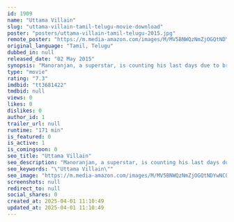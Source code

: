 ```yaml
---
id: 1909
name: "Uttama Villain"
slug: "uttama-villain-tamil-telugu-movie-download"
poster: "posters/uttama-villain-tamil-telugu-2015.jpg"
remote_poster: "https://m.media-amazon.com/images/M/MV5BNWQzNmZjOGQtNDYwNC00YTBkLWI4MmMtNjdiYWViMTBhNzI2XkEyXkFqcGc@._V1_SX300.jpg"
original_language: "Tamil, Telugu"
dubbed_in: null
released_date: "02 May 2015"
synopsis: "Manoranjan, a superstar, is counting his last days due to brain tumor. How he goes about his final wish of doing a comedy film with his mentor Margadarsi forms the crux of the story."
type: "movie"
rating: "7.3"
imdbid: "tt3681422"
tmdbid: null
views: 0
likes: 0
dislikes: 0
author_id: 1
trailer_url: null
runtime: "171 min"
is_featured: 0
is_active: 1
is_comingsoon: 0
seo_title: "Uttama Villain"
seo_description: "Manoranjan, a superstar, is counting his last days due to brain tumor. How he goes about his final wish of doing a comedy film with his mentor Margadarsi forms the crux of the story."
seo_keywords: "\"Uttama Villain\""
seo_image: "https://m.media-amazon.com/images/M/MV5BNWQzNmZjOGQtNDYwNC00YTBkLWI4MmMtNjdiYWViMTBhNzI2XkEyXkFqcGc@._V1_SX300.jpg"
screenshots: null
redirect_to: null
social_shares: 0
created_at: 2025-04-01 11:10:49
updated_at: 2025-04-01 11:10:49
---
```


